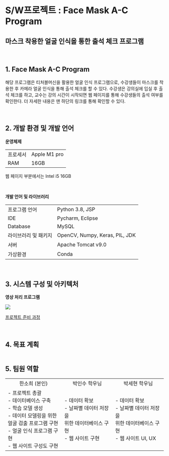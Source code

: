 # S/W프로젝트 : Face Mask A-C Program
## 마스크 착용한 얼굴 인식을 통한 출석 체크 프로그램

<br>

## 1. Face Mask A-C Program
해당 프로그램은 티처블머신을 활용한 얼굴 인식 프로그램으로, 수강생들이 마스크를 착용한 후 카메라 얼굴 인식을 통해 출석 체크를 할 수 있다. 수강생은 강의실에 입실 후 출석 체크를 하고, 교수는 강의 시간이 시작되면 웹 페이지를 통해 수강생들의 출석 여부를 확인한다. 더 자세한 내용은 맨 하단의 링크를 통해 확인할 수 있다.

<br>

## 2. 개발 환경 및 개발 언어
<b>운영체제</b>
<table>
  <tr><td> 프로세서 <td> Apple M1 pro  </td></tr>
    <tr><td> RAM </td> <td> 16GB </td></tr>
  </table>

웹 페이지 부분에서는 Intel i5 16GB

<br>

<b>개발 언어 및 라이브러리 </b>

<table>
  <tr><td> 프로그램 언어  <td> Python 3.8, JSP </td></tr>
    <tr><td> IDE  </td> <td> Pycharm, Eclipse  </td></tr>
	<tr><td> Database </td> <td> MySQL </td> </tr>
	<tr><td> 라이브러리 및 패키지 </td> <td>OpenCV, Numpy, Keras, PIL, JDK  </td> </tr>
	<tr><td> 서버 </td> <td> Apache Tomcat v9.0 </td> </tr>
	<tr><td> 가상환경 </td> <td> Conda </td> </tr>
  </table>

<br>

## 3. 시스템 구성 및 아키텍처
<b> 영상 처리 프로그램 </b>

<img src = "/Users/hansohee/inhatc/2-2/sw/VideoProgram.png"/>


<a href="https://velog.io/@haansohee/SW-프로젝트-준비-과x정-1"> 프로젝트 준비 과정 </a>

<br>

## 4. 목표 계획
<img src ="">

<br>

## 5. 팀원 역할

<table>
  <tr style="text-align:center;"> <td> 한소희 (본인)  </td> <td> 박인수 학우님 </td> <td> 박세현 학우님 </td></tr>
  <tr> <td> - 프로젝트 총괄 <br>
    		- 데이터베이스 구축 <br>
    		- 학습 모델 생성 <br>
    		- 데이터 모델링을 위한 <br>
    		얼굴 검출 프로그램 구현 <br>
    		- 얼굴 인식 프로그램 구현 <br>
    - 웹 사이트 구성도 구현	 </td>
    <td> - 데이터 확보 <br>
      - 날짜별 데이터 저장을 <br>
      위한 데이터베이스 구현 <br>
      - 웹 사이트 구현 </td>
    <td> - 데이터 확보 <br>
      - 날짜별 데이터 저장을 <br>
      위한 데이터베이스 구현 <br>
      - 웹 사이트 UI, UX </td>
  </table>
